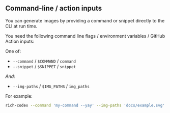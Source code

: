 ## Command-line / action inputs

You can generate images by providing a command or snippet directly to the CLI at run time.

You need the following command line flags / environment variables / GitHub Action inputs:

One of:

- `--command` / `$COMMAND` / `command`
- `--snippet` / `$SNIPPET` / `snippet`

_And:_

- `--img-paths` / `$IMG_PATHS` / `img_paths`

For example:

```bash
rich-codex --command 'my-command --yay' --img-paths 'docs/example.svg'
```

